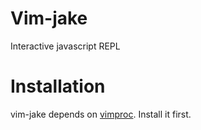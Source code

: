 Vim-jake
========

Interactive javascript REPL

Installation
============
vim-jake depends on [vimproc](https://github.com/Shougo/vimproc.vim). Install it first.
